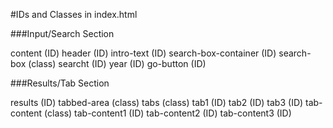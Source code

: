 
#IDs and Classes in index.html

###Input/Search Section

content (ID)
header (ID)
intro-text (ID)
search-box-container (ID)
search-box (class)
searcht (ID)
year (ID)
go-button (ID)

###Results/Tab Section

results (ID)
tabbed-area (class)
tabs (class)
tab1 (ID)
tab2 (ID)
tab3 (ID)
tab-content (class)
tab-content1 (ID)
tab-content2 (ID)
tab-content3 (ID)
